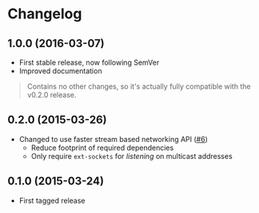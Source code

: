 # Changelog

## 1.0.0 (2016-03-07)

* First stable release, now following SemVer
* Improved documentation

> Contains no other changes, so it's actually fully compatible with the v0.2.0 release.

## 0.2.0 (2015-03-26)

* Changed to use faster stream based networking API
  ([#6](https://github.com/clue/php-multicast-react/pull/6))
  * Reduce footprint of required dependencies
  * Only require `ext-sockets` for *listening* on multicast addresses 

## 0.1.0 (2015-03-24)

* First tagged release
